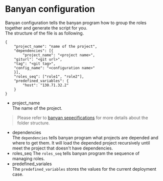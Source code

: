 # Banyan configuration #

Banyan configuration tells the banyan program how to group the roles together and generate the script for you.   
The structure of the file is as following.  
```
{
    "project_name": "name of the project",
    "dependencies": [{
        "project_name": "<project name>",
	"giturl": "<git url>",
	"tag": "<git tag>",
	"config_name": "<configuration name>"
    }],
    "roles_seq": ["role1", "role2"],
    "predefined_variables": {
        "host": "130.71.32.2"
    }
}

```
* project_name  
The name of the project.    
>Please refer to [banyan sepecifications](init-from-remote/SPEC.md) for more details about the folder structure.   
* dependencies  
The `dependencies` tells banyan program what projects are depended and where to get them. It will load the depended project recursively until meet the project that doesn't have dependencies.   
* roles_seq
The `roles_seq` tells banyan program the sequence of managing roles.  
* predefined_variales  
The `predefined_variables` stores the values for the current deployment case. 

